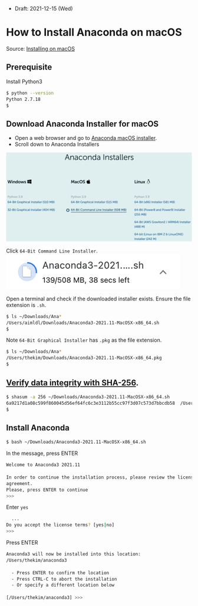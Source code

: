 * Draft: 2021-12-15 (Wed)

# How to Install Anaconda on macOS

Source: [Installing on macOS](https://docs.anaconda.com/anaconda/install/mac-os/)

## Prerequisite
Install Python3
```bash
$ python --version
Python 2.7.18
$
```

## Download Anaconda Installer for macOS
* Open a web browser and go to [Anaconda macOS installer](https://www.anaconda.com/downloads#macos).
* Scroll down to Anaconda Installers
<img src='images/anaconda_installer_macos_64bit_command_line_installer.png'>

Click `64-Bit Command Line Installer`.
<img src='images/anaconda_installer_macos_64bit_command_line_installer-downloading.png'>

Open a terminal and check if the downloaded installer exists. Ensure the file extension is `.sh`.
```bash
$ ls ~/Downloads/Ana*
/Users/aimldl/Downloads/Anaconda3-2021.11-MacOSX-x86_64.sh
$
```

Note `64-Bit Graphical Installer` has `.pkg` as the file extension.
```bash
$ ls ~/Downloads/Ana*
/Users/thekim/Downloads/Anaconda3-2021.11-MacOSX-x86_64.pkg
$
```

## [Verify data integrity with SHA-256](https://docs.anaconda.com/anaconda/install/hashes/).
```bash
$ shasum -a 256 ~/Downloads/Anaconda3-2021.11-MacOSX-x86_64.sh 
6a9217d1a08c599f860045d56ef64fc6c3e3112b55cc97f3d07c573d7bbcdb58  /Users/thekim/Downloads/Anaconda3-2021.11-MacOSX-x86_64.sh
$
```

## Install Anaconda
```bash
$ bash ~/Downloads/Anaconda3-2021.11-MacOSX-x86_64.sh
```
In the message, press ENTER

```bash
Welcome to Anaconda3 2021.11

In order to continue the installation process, please review the license
agreement.
Please, press ENTER to continue
>>>
```

Enter `yes`
```bash
  ...
Do you accept the license terms? [yes|no]
>>> 
```
Press ENTER
```bash
Anaconda3 will now be installed into this location:
/Users/thekim/anaconda3

  - Press ENTER to confirm the location
  - Press CTRL-C to abort the installation
  - Or specify a different location below

[/Users/thekim/anaconda3] >>> 
```
